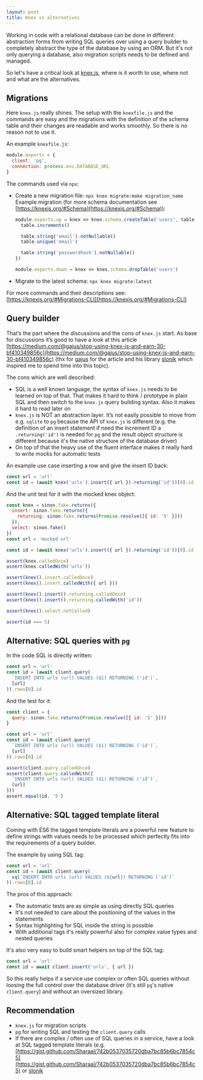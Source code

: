 ```yaml
---
layout: post
title: Knex vs alternatives
---
```


Working in code with a relational database can be done in different abstraction forms from writing SQL queries over using a query builder to completely abstract the type of the database by using an ORM.
But it's not only querying a database, also migration scripts needs to be defined and managed.

So let's have a critical look at [knex.js](https://knexjs.org/), where is it worth to use, where not and what are the alternatives.
<!--more-->

## Migrations

Here `knex.js` really shines. The setup with the `knexfile.js` and the commands are easy and the migrations with the definition of the schema table and their changes are readable and works smoothly. So there is no reason not to use it.

An example `knexfile.js`:
```javascript
module.exports = {
  client: 'pg',
  connection: process.env.DATABASE_URL
}
```

The commands used via `npx`:
* Create a new migration file: `npx knex migrate:make migration_name`
  Example migration (for more schema documentation see [https://knexjs.org/#Schema](https://knexjs.org/#Schema)):
  ```javascript
  module.exports.up = knex => knex.schema.createTable('users', table => {
    table.increments()

    table.string('email').notNullable()
    table.unique('email')

    table.string('passwordhash').notNullable()
  })

  module.exports.down = knex => knex.schema.dropTable('users')
  ```
* Migrate to the latest schema: `npx knex migrate:latest`

For more commands and their descriptions see: [https://knexjs.org/#Migrations-CLI](https://knexjs.org/#Migrations-CLI)

## Query builder

That’s the part where the discussions and the cons of `knex.js` start. As base for discussions it’s good to have a look at this article [https://medium.com/@gajus/stop-using-knex-js-and-earn-30-bf410349856c](https://medium.com/@gajus/stop-using-knex-js-and-earn-30-bf410349856c) (thx for [gajus](https://github.com/gajus) for the article and his library [slonik](https://www.npmjs.com/package/slonik) which inspired me to spend time into this topic).

The cons which are well described:
* SQL is a well known language, the syntax of `knex.js` needs to be learned on top of that. That makes it hard to think / prototype in plain SQL and then switch to the `knex.js` query building syntax. Also it makes it hard to read later on
* `knex.js` is NOT an abstraction layer. It’s not easily possible to move from e.g. `sqlite` to `pg` because the API of `knex.js` is different (e.g. the definition of an insert statement if need the increment ID a `.returning('id')` is needed for `pg` and the result object structure is different because it's the native structure of the database driver)
* On top of that the heavy use of the fluent interface makes it really hard to write mocks for automatic tests

An example use case inserting a row and give the insert ID back:
```javascript
const url = 'url'
const id = (await knex('urls').insert({ url }).returning('id'))[0].id
```

And the unit test for it with the mocked knex object:
```javascript
const knex = sinon.fake.returns({
  insert: sinon.fake.returns({
    returning: sinon.fake.returns(Promise.resolve([{ id: '5' }]))
  }),
  select: sinon.fake()
})
const url = 'mocked url'

const id = (await knex('urls').insert({ url }).returning('id'))[0].id

assert(knex.calledOnce)
assert(knex.calledWith('urls'))

assert(knex().insert.calledOnce)
assert(knex().insert.calledWith({ url }))

assert(knex().insert().returning.calledOnce)
assert(knex().insert().returning.calledWith('id'))

assert(knex().select.notCalled)

assert(id === 5)
```

## Alternative: SQL queries with `pg`

In the code SQL is directly written:
```javascript
const url = 'url'
const id = (await client.query(
  `INSERT INTO urls (url) VALUES ($1) RETURNING ('id')`,
  [url]
)).rows[0].id
```

And the test for it:
```javascript
const client = {
  query: sinon.fake.returns(Promise.resolve([{ id: '5' }]))
}   

const url = 'url'
const id = (await client.query(
  `INSERT INTO urls (url) VALUES ($1) RETURNING ('id')`,
  [url]
)).rows[0].id

assert(client.query.calledOnce)
assert(client.query.calledWith([
  `INSERT INTO urls (url) VALUES ($1) RETURNING ('id')`,
  [url]
]))
assert.equal(id, '5')
```

## Alternative: SQL tagged template literal

Coming with ES6 the tagged template literals are a powerful new feature to define strings with values needs to be processed which perfectly fits into the requirements of a query builder.

The example by using SQL tag:
```javascript
const url = 'url'
const id = (await client.query(
  sql`INSERT INTO urls (url) VALUES (${url}) RETURNING ('id')`
)).rows[0].id
```

The pros of this approach:
* The automatic tests are as simple as using directly SQL queries
* It's not needed to care about the positioning of the values in the statements
* Syntax highlighting for SQL inside the string is possible
* With additional tags it's really powerful also for complex value types and nested queries

It's also very easy to build smart helpers on top of the SQL tag:

```javascript
const url = 'url'
const id = await client.insert('urls', { url })
```

So this really helps if a service use complex or often SQL queries without loosing the full control over the database driver (it's still `pg`'s native `client.query`) and without an oversized library.

## Recommendation

* `knex.js` for migration scripts
* `pg` for writing SQL and testing the `client.query` calls
* If there are complex / often use of SQL queries in a service, have a look at SQL tagged template literals (e.g. [https://gist.github.com/Sharaal/742b0537035720dba7bc85b6bc7854c5](https://gist.github.com/Sharaal/742b0537035720dba7bc85b6bc7854c5) or [slonik](https://www.npmjs.com/package/slonik)
